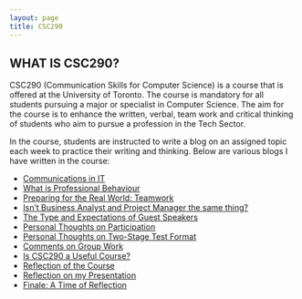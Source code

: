 ```yaml
---
layout: page
title: CSC290
---
```


## WHAT IS CSC290?
CSC290 (Communication Skills for Computer Science) is a course that is offered at the University of Toronto. The course is mandatory for all students pursuing a major or specialist in Computer Science. The aim for the course is to enhance the written, verbal, team work and critical thinking of students who aim to pursue a profession in the Tech Sector.

In the course, students are instructed to write a blog on an assigned topic each week to practice their writing and thinking. Below are various blogs I have written in the course:
* [Communications in IT](communications-in-it)
* [What is Professional Behaviour](what-is-professional-behaviour)
* [Preparing for the Real World: Teamwork](preparing-for-the-real-world-teamwork)
* [Isn’t Business Analyst and Project Manager the same thing?](isnt-business-analyst-and-project-manager-the-same-thing)
* [The Type and Expectations of Guest Speakers](the-type-and-expectations-of-guest-speakers)
* [Personal Thoughts on Participation](personal-thoughts-on-participation)
* [Personal Thoughts on Two-Stage Test Format](personal-thoughts-on-participation)
* [Comments on Group Work](comments-on-group-work)
* [Is CSC290 a Useful Course?](is-csc290-a-useful-course)
* [Reflection of the Course](reflection-of-the-course)
* [Reflection on my Presentation](reflection-on-my-presentation)
* [Finale: A Time of Reflection](finale-a-time-of-reflection)